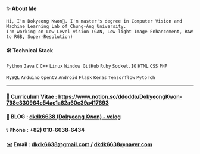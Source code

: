 #### ✨ About Me
```
Hi, I'm Dokyeong Kwon👋. I'm master's degree in Computer Vision and Machine Learning Lab of Chung-Ang University.
I'm working on Low Level vision (GAN, Low-light Image Enhancement, RAW to RGB, Super-Resolution)
``` 
#### 🛠 Technical Stack
`Python` `Java` `C` `C++` `Linux` `Window GitHub` `Ruby` `Socket.IO` `HTML` `CSS` `PHP` 

`MySQL` `Arduino` `OpenCV` `Android` `Flask` `Keras` `Tensorflow` `Pytorch`

---

#### 👀 **Curriculum Vitae** : https://www.notion.so/ddoddo/DokyeongKwon-798e330964c54ac1a62a60e39a417693

#### 💎 **BLOG** : [dkdk6638 (Dokyeong Kwon) - velog](https://velog.io/@dkdk6638)

#### 📞  **Phone** : +82) 010-6638-6434

#### ✉️  **Email** : [dkdk6638@gmail.com](mailto:dkdk6638@gmail.com) / [dkdk6638@naver.com](mailto:dkdk6638@naver.com)

